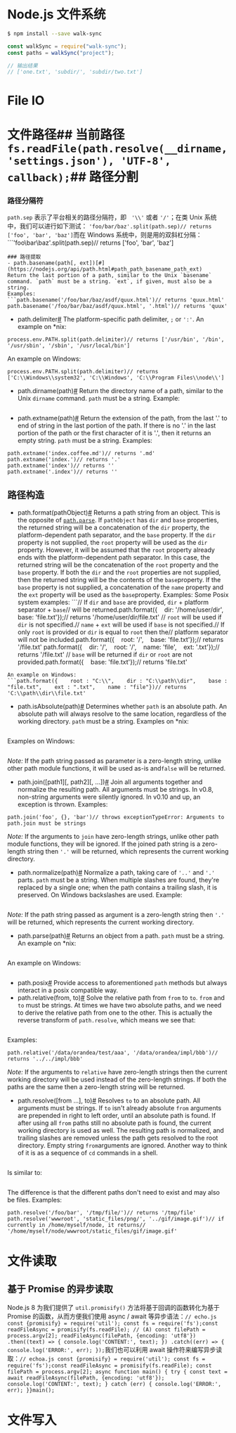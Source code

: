 # Node.js 文件系统

```sh
$ npm install --save walk-sync
```

```js
const walkSync = require("walk-sync");
const paths = walkSync("project");

// 输出结果
// ['one.txt', 'subdir/', 'subdir/two.txt']
```



# File IO

# 文件路径## 当前路径`fs.readFile(path.resolve(__dirname, 'settings.json'), 'UTF-8', callback);`## 路径分割

### 路径分隔符

`path.sep` 表示了平台相关的路径分隔符，即   `'\\'` 或者 `'/'`；在类 Unix 系统中，我们可以进行如下测试： `'foo/bar/baz'.split(path.sep)// returns ['foo', 'bar', 'baz']`而在 Windows 系统中，则是用的双斜杠分隔：```'foo\\bar\\baz'.split(path.sep)// returns ['foo', 'bar', 'baz']

````
### 路径提取
- path.basename(path[, ext])[#](https://nodejs.org/api/path.html#path_path_basename_path_ext)
Return the last portion of a path, similar to the Unix `basename` command. `path` must be a string. `ext`, if given, must also be a string.
Examples:
```path.basename('/foo/bar/baz/asdf/quux.html')// returns 'quux.html'
path.basename('/foo/bar/baz/asdf/quux.html', '.html')// returns 'quux'
````

* path.delimiter[#](https://nodejs.org/api/path.html#path_path_delimiter) The platform-specific path delimiter, `;` or `':'`. An example on \*nix:

```console.log(process.env.PATH)// '/usr/bin:/bin:/usr/sbin:/sbin:/usr/local/bin'
process.env.PATH.split(path.delimiter)// returns ['/usr/bin', '/bin', '/usr/sbin', '/sbin', '/usr/local/bin']
```

An example on Windows:

```console.log(process.env.PATH)// 'C:\Windows\system32;C:\Windows;C:\Program Files\node'
process.env.PATH.split(path.delimiter)// returns ['C:\\Windows\\system32', 'C:\\Windows', 'C:\\Program Files\\node\\']
```

* path.dirname(path)[#](https://nodejs.org/api/path.html#path_path_dirname_path) Return the directory name of a path, similar to the Unix `dirname` command. `path` must be a string. Example:

```path.dirname('/foo/bar/baz/asdf/quux')// returns '/foo/bar/baz/asdf'

```

* path.extname(path)[#](https://nodejs.org/api/path.html#path_path_extname_path) Return the extension of the path, from the last '.' to end of string in the last portion of the path. If there is no '.' in the last portion of the path or the first character of it is '.', then it returns an empty string. `path` must be a string. Examples:

```path.extname('index.html')// returns '.html'
path.extname('index.coffee.md')// returns '.md'
path.extname('index.')// returns '.'
path.extname('index')// returns ''
path.extname('.index')// returns ''
```

## 路径构造

* path.format(pathObject)[#](https://nodejs.org/api/path.html#path_path_format_pathobject) Returns a path string from an object. This is the opposite of [`path.parse`](https://nodejs.org/api/path.html#path_path_parse_path). If `pathObject` has `dir` and `base` properties, the returned string will be a concatenation of the `dir` property, the platform-dependent path separator, and the `base` property. If the `dir` property is not supplied, the `root` property will be used as the `dir` property. However, it will be assumed that the `root` property already ends with the platform-dependent path separator. In this case, the returned string will be the concatenation of the `root` property and the `base` property. If both the `dir` and the `root` properties are not supplied, then the returned string will be the contents of the `base`property. If the `base` property is not supplied, a concatenation of the `name` property and the `ext` property will be used as the `base`property. Examples: Some Posix system examples: ```// If `dir` and `base` are provided, `dir` + platform separator + `base`// will be returned.path.format({    dir: '/home/user/dir',    base: 'file.txt'});// returns '/home/user/dir/file.txt' // `root` will be used if `dir` is not specified.// `name` + `ext` will be used if `base` is not specified.// If only `root` is provided or `dir` is equal to `root` then the// platform separator will not be included.path.format({    root: '/',    base: 'file.txt'});// returns '/file.txt' path.format({    dir: '/',    root: '/',    name: 'file',    ext: '.txt'});// returns '/file.txt' // `base` will be returned if `dir` or `root` are not provided.path.format({    base: 'file.txt'});// returns 'file.txt'

````
An example on Windows:
```path.format({    root : "C:\\",    dir : "C:\\path\\dir",    base : "file.txt",    ext : ".txt",    name : "file"})// returns 'C:\\path\\dir\\file.txt'
````

* path.isAbsolute(path)[#](https://nodejs.org/api/path.html#path_path_isabsolute_path) Determines whether `path` is an absolute path. An absolute path will always resolve to the same location, regardless of the working directory. `path` must be a string. Examples on \*nix:

```path.isAbsolute('/foo/bar') // truepath.isAbsolute('/baz/..')  // truepath.isAbsolute('qux/')     // falsepath.isAbsolute('.')        // false

```

Examples on Windows:

```path.isAbsolute('//server')  // truepath.isAbsolute('C:/foo/..') // truepath.isAbsolute('bar\baz')  // falsepath.isAbsolute('.')         // false

```

_Note:_ If the path string passed as parameter is a zero-length string, unlike other path module functions, it will be used as-is and`false` will be returned.

* path.join([path1][, path2][, ...])[#](https://nodejs.org/api/path.html#path_path_join_path1_path2) Join all arguments together and normalize the resulting path. All arguments must be strings. In v0.8, non-string arguments were silently ignored. In v0.10 and up, an exception is thrown. Examples:

```path.join('/foo', 'bar', 'baz/asdf', 'quux', '..')// returns '/foo/bar/baz/asdf'
path.join('foo', {}, 'bar')// throws exceptionTypeError: Arguments to path.join must be strings
```

_Note:_ If the arguments to `join` have zero-length strings, unlike other path module functions, they will be ignored. If the joined path string is a zero-length string then `'.'` will be returned, which represents the current working directory.

* path.normalize(path)[#](https://nodejs.org/api/path.html#path_path_normalize_path) Normalize a path, taking care of `'..'` and `'.'` parts. `path` must be a string. When multiple slashes are found, they're replaced by a single one; when the path contains a trailing slash, it is preserved. On Windows backslashes are used. Example:

```path.normalize('/foo/bar//baz/asdf/quux/..')// returns '/foo/bar/baz/asdf'

```

_Note:_ If the path string passed as argument is a zero-length string then `'.'` will be returned, which represents the current working directory.

* path.parse(path)[#](https://nodejs.org/api/path.html#path_path_parse_path) Returns an object from a path. `path` must be a string. An example on \*nix:

```path.parse('/home/user/dir/file.txt')// returns// {//    root : "/",//    dir : "/home/user/dir",//    base : "file.txt",//    ext : ".txt",//    name : "file"// }

```

An example on Windows:

```path.parse('C:\path\dir\index.html')// returns// {//    root : "C:",//    dir : "C:\path\dir",//    base : "index.html",//    ext : ".html",//    name : "index"// }

```

* path.posix[#](https://nodejs.org/api/path.html#path_path_posix) Provide access to aforementioned `path` methods but always interact in a posix compatible way.
* path.relative(from, to)[#](https://nodejs.org/api/path.html#path_path_relative_from_to) Solve the relative path from `from` to `to`. `from` and `to` must be strings. At times we have two absolute paths, and we need to derive the relative path from one to the other. This is actually the reverse transform of `path.resolve`, which means we see that:

```path.resolve(from, path.relative(from, to)) == path.resolve(to)

```

Examples:

```path.relative('C:\orandea\test\aaa', 'C:\orandea\impl\bbb')// returns '....\impl\bbb'
path.relative('/data/orandea/test/aaa', '/data/orandea/impl/bbb')// returns '../../impl/bbb'
```

_Note:_ If the arguments to `relative` have zero-length strings then the current working directory will be used instead of the zero-length strings. If both the paths are the same then a zero-length string will be returned.

* path.resolve([from ...], to)[#](https://nodejs.org/api/path.html#path_path_resolve_from_to) Resolves `to` to an absolute path. All arguments must be strings. If `to` isn't already absolute `from` arguments are prepended in right to left order, until an absolute path is found. If after using all `from` paths still no absolute path is found, the current working directory is used as well. The resulting path is normalized, and trailing slashes are removed unless the path gets resolved to the root directory. Empty string `from`arguments are ignored. Another way to think of it is as a sequence of `cd` commands in a shell.

```path.resolve('foo/bar', '/tmp/file/', '..', 'a/../subfile')

```

Is similar to:

```cd foo/barcd /tmp/file/cd ..cd a/../subfilepwd

```

The difference is that the different paths don't need to exist and may also be files. Examples:

```path.resolve('/foo/bar', './baz')// returns '/foo/bar/baz'
path.resolve('/foo/bar', '/tmp/file/')// returns '/tmp/file'
path.resolve('wwwroot', 'static_files/png/', '../gif/image.gif')// if currently in /home/myself/node, it returns// '/home/myself/node/wwwroot/static_files/gif/image.gif'
```

# 文件读取

## 基于 Promise 的异步读取

Node.js 8 为我们提供了 `util.promisify()` 方法将基于回调的函数转化为基于 Promise 的函数，从而方便我们使用 async / await 等异步语法：`// echo.js const {promisify} = require('util'); const fs = require('fs');const readFileAsync = promisify(fs.readFile); // (A) const filePath = process.argv[2]; readFileAsync(filePath, {encoding: 'utf8'}) .then((text) => { console.log('CONTENT:', text); }) .catch((err) => { console.log('ERROR:', err); });`我们也可以利用 await 操作符来编写异步读取：`// echoa.js const {promisify} = require('util'); const fs = require('fs');const readFileAsync = promisify(fs.readFile); const filePath = process.argv[2]; async function main() { try { const text = await readFileAsync(filePath, {encoding: 'utf8'}); console.log('CONTENT:', text); } catch (err) { console.log('ERROR:', err); }}main();`

# 文件写入

